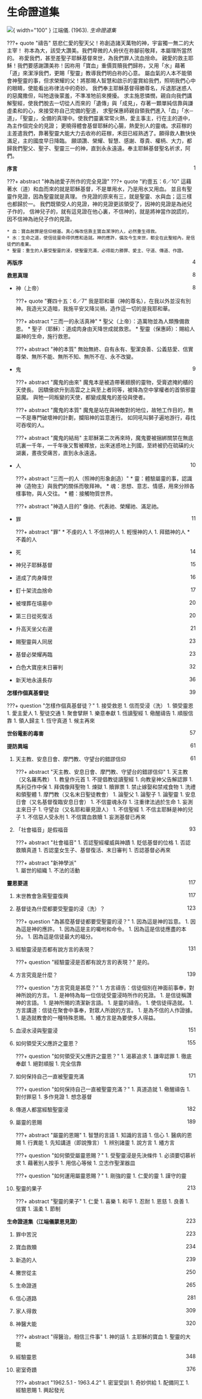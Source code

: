 # 生命證道集
![](../images/cover/生命證道集.webp){ width="100" }
江端儀. (1963). *生命證道集*

???+ quote "禱告"
    慈悲仁愛的聖天父！祢創造諸天萬物的神，宇宙獨一無二的大主宰！
    祢本為大，該受大讚美。我們卑微的人俯伏在祢腳前敬拜，本屬理所當然的。
    祢愛我們，甚至差聖子耶穌基督來世，為我們罪人流血捨命。
    親愛的救主耶穌！我們要感謝讚美祢！因祢用「寶血」重價買贖我們歸祢，又用「水」藉著「道」來潔淨我們，更賜「聖靈」教導我們明白祢的心意。
    屬血氣的人本不能領會神聖靈的事，但求榮耀的父！將那賜人智慧和啟示的靈賞給我們，照明我們心中的眼睛，使能看出祢律法中的奇妙。
    我們奉主耶穌基督得勝尊名，斥退那迷惑人的惡魔撒但，叫牠退後蒙羞，不準准牠前來攪擾。
    求主施恩憐憫，親自向我們講解聖經，使我們脫去一切從人而來的「遺傳」與「成見」，存著一顆單純信靠與謙虛柔和的心，來接受祢自己完備的聖道，
    求聖保惠師親自領我們進入「血」「水─道」，「聖靈」，全備的真理中。使我們靈裏常常火熱，愛主事主，行在主的道中，為主作個完全的見證；
    更曉得體會基督耶穌的心腸，熱愛別人的靈魂。求莊稼的主差遣我們，靠著聖靈大能大力去收祢的莊稼，禾田已經熟透了。願得救人數快快滿足，主的國度早日降臨。
    願頌讚、榮耀、智慧、感謝、尊貴、權柄、大力，都歸我們聖父、聖子、聖靈三一的神，直到永永遠遠。奉主耶穌基督聖名祈求，阿們。

**序言** <span style="float: right;">1</span>

???+ abstract "神為祂愛子所作的完全見證"
    ???+ quote "約壹五：6／10"
        這藉著水（道）和血而來的就是耶穌基督，不是單用水，乃是用水又用血。
        並且有聖靈作見證，因為聖靈就是真理。
        作見證的原來有三，就是聖靈、水與血；這三樣也都歸於一。
        我們既領受人的見證，神的見證更該領受了，因神的見證是為祂兒子作的，
        信神兒子的，就有這見證在他心裏，不信神的，就是將神當作說謊的，因不信神為祂兒子作的見證。
    
    * 血：寶血赦罪是信仰根基。真心悔改信靠主寶血潔淨的人，必然重生得救。
    * 水：生命之道，使信徒靈命得供應和造就。神的應許，備及今生來世，都全在此聖經內，是信徒們的產業。
    * 聖靈：重生的人要受聖靈的浸，使聖靈充滿，必得能力勝罪、愛主、守道、傳道、作證。


**再版序** <span style="float: right;">4</span>

**救恩真理** <span style="float: right;">8</span>

* 神（上帝） <span style="float: right;">8</span>

    ???+ quote "賽四十五：6／7"
        我是耶和華（神的尊名），在我以外並沒有別神。我造光又造暗，我施平安又降災禍，造作這一切的是我耶和華。

    ???+ abstract "三而一的永活真神"
        * 聖父（上帝）：造萬物並為人類豫備救恩。
        * 聖子（耶穌）：道成肉身由天降世成就救恩。
        * 聖靈（保惠師）：賜給人屬神的生命，施行救恩。

    ???+ abstract "神的本質"
        無始無終、自有永有、聖潔良善、公義慈愛、信實尊榮、無所不能、無所不知、無所不在、永不改變。

* 鬼 <span style="float: right;">9</span>

    ???+ abstract "魔鬼的由來"
        魔鬼本是被造帶著翅膀的靈物，受膏遮掩約櫃的天使長。
        因驕傲欲升到高雲之上與至上者同等，被降為空中掌權者的首領邪靈惡魔。
        與牠一同叛變的天使，都變成魔鬼的差役與使者。

    ???+ abstract "魔鬼的本質"
        魔鬼是站在與神敵對的地位，故牠工作目的，無一不是專門破壞神的計劃，攔阻神的旨意進行。
        如同吼叫獅子遍地游行，尋找可吞喫的人。

    ???+ abstract "魔鬼的結局"
        主耶穌第二次再來時，魔鬼要被捆綁關禁在無底坑裏一千年，一千年後又暫被釋放，出來迷惑地上列國，至終被扔在硫磺的火湖裏，晝夜受痛苦，直到永永遠遠。

* 人 <span style="float: right;">10</span>

    ???+ abstract "三而一的人（照神的形象創造）"
        * 靈：體驗屬靈的事，認識神（造物主）與我們的關係而敬拜神。
        * 魂：思想、意志、情感，用來分辨各樣事物，與人交往。
        * 體：接觸物質世界。

    ???+ abstract "神造人目的"
        像祂、代表祂、榮耀祂、滿足祂。

* 罪 <span style="float: right;">11</span>

    ???+ abstract "罪"
        * 不虔的人
            1. 不信神的人
            1. 輕慢神的人
            1. 拜錯神的人
        * 不義的人

* 死 <span style="float: right;">14</span>
* 神兒子耶穌基督 <span style="float: right;">15</span>
* 道成了肉身降世 <span style="float: right;">16</span>
* 釘十架流血捨命 <span style="float: right;">17</span>
* 被埋葬在墳墓中 <span style="float: right;">20</span>
* 第三日從死復活 <span style="float: right;">20</span>
* 升高天坐父右邊 <span style="float: right;">21</span>
* 賜聖靈與人同居 <span style="float: right;">23</span>
* 基督必榮耀再臨 <span style="float: right;">23</span>
* 白色大寶座末日審判 <span style="float: right;">32</span>
* 新天地永遠長存 <span style="float: right;">36</span>

**怎樣作個真基督徒** <span style="float: right;">39</span>

???+ question "怎樣作個真基督徒？"
    1. 接受救恩
    1. 信而受浸（洗）
    1. 領受靈恩
    1. 愛主愛人
    1. 聖徒交通
    1. 聚會擘餅
    1. 樂意奉獻
    1. 恆讀聖經
    1. 儆醒禱告
    1. 順服信靠
    1. 領人歸主
    1. 恆守真道
    1. 候主再來

**世俗電影的毒害** <span style="float: right;">57</span>

**提防異端** <span style="float: right;">61</span>

1. 天主教、安息日會、摩門教、守望台的錯謬信仰 <span style="float: right;">61</span>

    ???+ abstract "天主教、安息日會、摩門教、守望台的錯謬信仰"
        1. 天主教（又名羅馬教）
            1. 教皇作元首
            1. 不提倡教徒讀聖經
            1. 向教皇神父告解認罪
            1. 馬利亞作中保
            1. 拜偶像拜聖物
            1. 煉獄
            1. 贖罪票
            1. 禁止嫁娶和禁戒食物
            1. 洗禮和領聖體
        1. 摩門教（又名末日聖徒教會）
            1. 論聖父
            1. 論聖子
            1. 論聖靈
        1. 安息日會（又名基督復臨安息日會）
            1. 不信靈魂永存
            1. 注重律法過於生命
            1. 妄測主來日子
        1. 守望台（又名耶和華見證人）
            1. 不信聖經
            1. 不信主耶穌是神的兒子
            1. 不信惡人受永刑
            1. 不信寶血救贖
            1. 妄測基督已再來

1. 「社會福音」是假福音 <span style="float: right;">93</span>

    ???+ abstract "社會福音"
        1. 否認聖經權威與神蹟
        1. 貶低基督的位格
        1. 否認救贖真道
        1. 否認童女生子、基督復活、末日審判
        1. 否認基督必再來  

    ???+ abstract "新神學派"      
        1. 屬世的組織
        1. 不法的活動

**靈恩要道** <span style="float: right;">117</span>

1. 末世教會急需聖靈復興 <span style="float: right;">117</span>
1. 基督徒為什麼都要受聖靈的浸（洗）？ <span style="float: right;">123</span>

    ???+ question "為甚麼基督徒都要受聖靈的浸？"
        1. 因為這是神的旨意。
        1. 因為這是神的應許。
        1. 因為這是主的囑咐和命令。
        1. 因為這是信徒應盡的本分。
        1. 因為這是信徒最大的福分。

1. 經驗靈浸是否都有說方言的表現？ <span style="float: right;">131</span>

    ???+ question "經驗靈浸是否都有說方言的表現？"
        是的。

1. 方言究竟是什麼？ <span style="float: right;">139</span>

    ???+ question "方言究竟是甚麼？"
        1. 方言禱告：信徒個別在神面前事奉，對神所說的方言。
            1. 是神特為每一位信徒受靈浸時所作的見證。
            1. 是信徒稱讚神的言語。
            1. 是神所賜的清潔新言語。
            1. 是靈的禱告。
            1. 使信徒得造就。
        1. 方言講道：信徒在聚會中事奉，對眾人所說的方言。
            1. 是為不信的人作證據。
            1. 是造就教會的一種特殊恩賜。
            1. 繙方言是為要使多人得益。

1. 血浸水浸與聖靈浸 <span style="float: right;">151</span>
1. 如何領受天父應許之靈恩？ <span style="float: right;">155</span>

    ???+ question "如何領受天父應許之靈恩？"
        1. 渴慕追求
        1. 謙卑認罪
        1. 徹底奉獻
        1. 絕對順服
        1. 完全信靠

1. 如何保持自己一直被聖靈充滿 <span style="float: right;">171</span>

    ???+ question "如何保持自己一直被聖靈充滿？"
        1. 真道造就
        1. 儆醒禱告
        1. 對付罪惡
        1. 多作見證
        1. 想念基督

1. 傳道人都當經驗聖靈浸 <span style="float: right;">182</span>
1. 屬靈的恩賜 <span style="float: right;">189</span>

    ???+ abstract "屬靈的恩賜"
        1. 智慧的言語
        1. 知識的言語
        1. 信心
        1. 醫病的恩賜
        1. 行異能
        1. 先知講道（即說豫言）
        1. 辨別諸靈
        1. 說方言
        1. 繙方言

    ???+ question "如何領受屬靈恩賜？"
        1. 受聖靈浸是先決條件
        1. 必須要切慕祈求
        1. 藉著別人按手
        1. 用信心等候
        1. 立志作聖潔器皿

    ???+ question "如何運用屬靈恩賜？"
        1. 剛強的靈
        1. 仁愛的靈
        1. 謹守的靈

1. 聖靈的果子 <span style="float: right;">213</span>

    ???+ abstract "聖靈的果子"
        1. 仁愛
        1. 喜樂
        1. 和平
        1. 忍耐
        1. 恩慈
        1. 良善
        1. 信實
        1. 溫柔
        1. 節制

**生命證道集（江端儀蒙恩見證）** <span style="float: right;">223</span>

1. 罪中苦況 <span style="float: right;">223</span>
1. 寶血救贖 <span style="float: right;">234</span>
1. 新造的人 <span style="float: right;">239</span>
1. 撇世從主 <span style="float: right;">250</span>
1. 生命證道 <span style="float: right;">265</span>
1. 信心道路 <span style="float: right;">281</span>
1. 家人得救 <span style="float: right;">309</span>
1. 神醫大能 <span style="float: right;">320</span>

    ???+ abstract "得醫治，相信三件事"
        1. 神的話
        1. 主耶穌的寶血
        1. 聖靈的大能

1. 經驗靈恩 <span style="float: right;">348</span>
1. 密室奇蹟 <span style="float: right;">376</span>

    ???+ abstract "1962.5.1 - 1963.4.2"
        1. 密室受訓
        1. 奇妙供給
        1. 配備同工
        1. 經驗恩賜
        1. 興起發光
